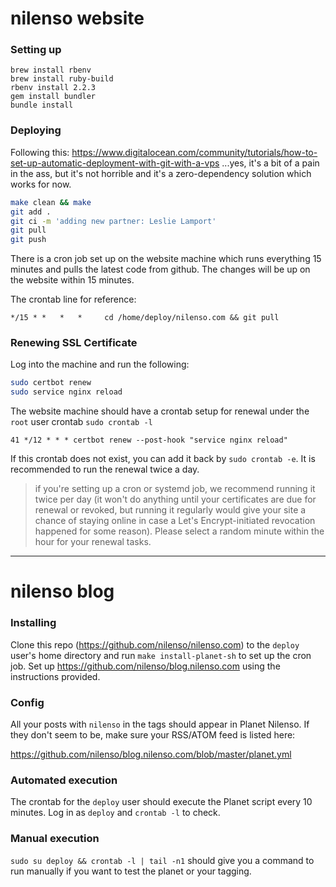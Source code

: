 # nilenso website

### Setting up

```
brew install rbenv
brew install ruby-build
rbenv install 2.2.3
gem install bundler
bundle install
```

### Deploying

Following this: https://www.digitalocean.com/community/tutorials/how-to-set-up-automatic-deployment-with-git-with-a-vps ...yes, it's a bit of a pain in the ass, but it's not horrible and it's a zero-dependency solution which works for now.

```sh
make clean && make
git add .
git ci -m 'adding new partner: Leslie Lamport'
git pull
git push
```

There is a cron job set up on the website machine which runs everything 15 minutes and pulls the latest code from github. The changes will be up on the website within 15 minutes.

The crontab line for reference:

```crontab
*/15 * *   *   *     cd /home/deploy/nilenso.com && git pull
```

### Renewing SSL Certificate

Log into the machine and run the following:

```sh
sudo certbot renew
sudo service nginx reload
```

The website machine should have a crontab setup for renewal under the `root` user crontab `sudo crontab -l`

```
41 */12 * * * certbot renew --post-hook "service nginx reload"
```

If this crontab does not exist, you can add it back by `sudo crontab -e`. 
It is recommended to run the renewal twice a day.
>if you're setting up a cron or systemd job, we recommend running it twice per day (it won't do anything until your certificates are due for renewal or revoked, but running it regularly would give your site a chance of staying online in case a Let's Encrypt-initiated revocation happened for some reason). Please select a random minute within the hour for your renewal tasks.

---

# nilenso blog

### Installing

Clone this repo (https://github.com/nilenso/nilenso.com) to the `deploy` user's home directory and run `make install-planet-sh` to set up the cron job. Set up https://github.com/nilenso/blog.nilenso.com using the instructions provided.


### Config

All your posts with `nilenso` in the tags should appear in Planet Nilenso. If they don't seem to be, make sure your RSS/ATOM feed is listed here:

https://github.com/nilenso/blog.nilenso.com/blob/master/planet.yml


### Automated execution

The crontab for the `deploy` user should execute the Planet script every 10 minutes. Log in as `deploy` and `crontab -l` to check.


### Manual execution

`sudo su deploy && crontab -l | tail -n1` should give you a command to run manually if you want to test the planet or your tagging.
